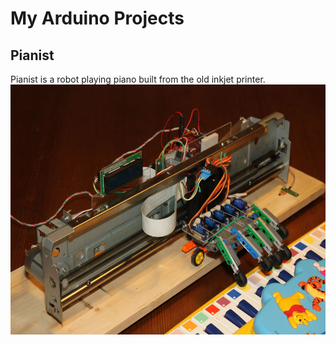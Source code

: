 # My Arduino Projects #

## Pianist ##
Pianist is a robot playing piano built from the old inkjet printer.
<img src="/due/pianist/_img/pianist.jpg?raw=true" alt="Robot playing piano" width="600" height="400"/>

